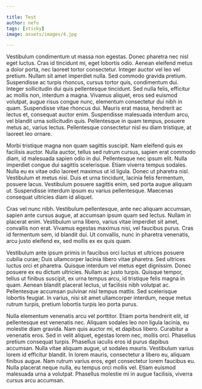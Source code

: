 ```yaml
---

title: Test
author: nefo 
tags: [sticky]
image: assets/images/4.jpg

---
```


Vestibulum condimentum ut massa non egestas. Donec pharetra nec nisl eget luctus. Cras id tincidunt mi, eget lobortis odio. Aenean eleifend metus a dolor porta, nec laoreet tortor consectetur. Integer auctor vel leo vel pretium. Nullam sit amet imperdiet nulla. Sed commodo gravida pretium. Suspendisse ac turpis rhoncus, cursus tortor quis, condimentum dui. Integer sollicitudin dui quis pellentesque tincidunt. Sed nulla felis, efficitur ac mollis non, interdum a magna. Vivamus aliquet, eros sed euismod volutpat, augue risus congue nunc, elementum consectetur dui nibh in quam. Suspendisse vitae rhoncus dui. Mauris erat massa, hendrerit ac lectus et, consequat auctor enim. Suspendisse malesuada interdum arcu, vel blandit urna sollicitudin quis. Pellentesque in quam tempus, posuere metus ac, varius lectus. Pellentesque consectetur nisl eu diam tristique, at laoreet leo ornare.

Morbi tristique magna non quam sagittis suscipit. Nam eleifend quis ex facilisis auctor. Nulla auctor, tellus sed rutrum cursus, sapien erat commodo diam, id malesuada sapien odio in dui. Pellentesque nec ipsum elit. Nulla imperdiet congue dui sagittis scelerisque. Etiam viverra tempus sodales. Nulla eu ex vitae odio laoreet maximus ut id ligula. Donec ut pharetra nisl. Vestibulum et metus nisi. Duis et urna tincidunt, lacinia felis fermentum, posuere lacus. Vestibulum posuere sagittis enim, sed porta augue aliquam ut. Suspendisse interdum ipsum eu varius pellentesque. Maecenas consequat ultricies diam id aliquet.

Cras vel nunc nibh. Vestibulum pellentesque, ante nec aliquam accumsan, sapien ante cursus augue, at accumsan ipsum quam sed lectus. Nullam in placerat enim. Vestibulum urna libero, varius vitae imperdiet sit amet, convallis non erat. Vivamus egestas maximus nisi, vel faucibus purus. Cras id fermentum sem, id blandit dui. Ut convallis, nunc in pharetra venenatis, arcu justo eleifend ex, sed mollis ex ex quis quam.

Vestibulum ante ipsum primis in faucibus orci luctus et ultrices posuere cubilia curae; Duis ullamcorper lacinia libero vitae pharetra. Sed ultrices luctus orci et pharetra. Quisque interdum vel metus eget dignissim. Donec posuere ex eu dictum ultricies. Nullam ac justo turpis. Quisque tempor, tellus ut finibus suscipit, ex urna tempus arcu, id tristique felis magna in quam. Aenean blandit placerat lectus, ut facilisis nibh volutpat ac. Pellentesque accumsan pulvinar nisl tempus mattis. Sed scelerisque lobortis feugiat. In varius, nisi sit amet ullamcorper interdum, neque metus rutrum turpis, pretium lobortis turpis leo porta purus.

Nulla elementum venenatis arcu vel porttitor. Etiam porta hendrerit elit, id pellentesque est venenatis nec. Aliquam sodales leo non ligula lacinia, eu molestie diam gravida. Nam quis auctor mi, et dapibus libero. Curabitur a venenatis eros. Sed in velit aliquet, egestas lorem nec, mollis orci. Phasellus pretium consequat turpis. Phasellus iaculis eros id purus dapibus accumsan. Nulla vitae aliquam augue, ut sodales mauris. Vestibulum varius lorem id efficitur blandit. In lorem mauris, consectetur a libero eu, aliquam finibus augue. Nam rutrum varius eros, eget consectetur lorem faucibus eu. Nulla placerat neque nulla, eu tempus orci mollis vel. Etiam euismod malesuada urna a volutpat. Phasellus molestie mi in augue facilisis, viverra cursus arcu accumsan.